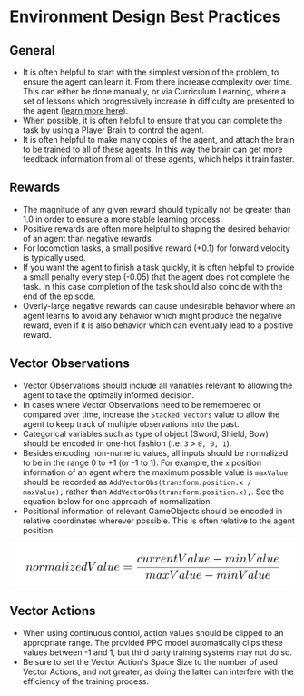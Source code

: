# Environment Design Best Practices

## General
* It is often helpful to start with the simplest version of the problem, to ensure the agent can learn it. From there increase
complexity over time. This can either be done manually, or via Curriculum Learning, where a set of lessons which progressively increase in difficulty are presented to the agent ([learn more here](Training-Curriculum-Learning.md)).
* When possible, it is often helpful to ensure that you can complete the task by using a Player Brain to control the agent.
* It is often helpful to make many copies of the agent, and attach the brain to be trained to all of these agents. In this way the brain can get more feedback information from all of these agents, which helps it train faster. 

## Rewards
* The magnitude of any given reward should typically not be greater than 1.0 in order to ensure a more stable learning process.
* Positive rewards are often more helpful to shaping the desired behavior of an agent than negative rewards.
* For locomotion tasks, a small positive reward (+0.1) for forward velocity is typically used. 
* If you want the agent to finish a task quickly, it is often helpful to provide a small penalty every step (-0.05) that the agent does not complete the task. In this case completion of the task should also coincide with the end of the episode.
* Overly-large negative rewards can cause undesirable behavior where an agent learns to avoid any behavior which might produce the negative reward, even if it is also behavior which can eventually lead to a positive reward.

## Vector Observations
* Vector Observations should include all variables relevant to allowing the agent to take the optimally informed decision.
* In cases where Vector Observations need to be remembered or compared over time, increase the `Stacked Vectors` value to allow the agent to keep track of multiple observations into the past. 
* Categorical variables such as type of object (Sword, Shield, Bow) should be encoded in one-hot fashion (i.e. `3` > `0, 0, 1`).
* Besides encoding non-numeric values, all inputs should be normalized to be in the range 0 to +1 (or -1 to 1). For example, the `x` position information of an agent where the maximum possible value is `maxValue` should be recorded as `AddVectorObs(transform.position.x / maxValue);` rather than `AddVectorObs(transform.position.x);`. See the equation below for one approach of normalization. 
* Positional information of relevant GameObjects should be encoded in relative coordinates wherever possible. This is often relative to the agent position.

![normalization](images/normalization.png)

## Vector Actions
* When using continuous control, action values should be clipped to an appropriate range. The provided PPO model automatically clips these values between -1 and 1, but third party training systems may not do so.
* Be sure to set the Vector Action's Space Size to the number of used Vector Actions, and not greater, as doing the latter can interfere with the efficiency of the training process.
